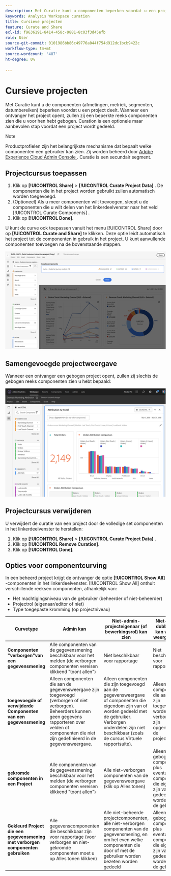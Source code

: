 ```yaml
---
description: Met Curatie kunt u componenten beperken voordat u een project deelt.
keywords: Analysis Workspace curation
title: Cursieve projecten
feature: Curate and Share
exl-id: f9636191-8414-458c-9881-8c03f3d45efb
role: User
source-git-commit: 0101986bb86c49776a044f754d912dc1bcb9422c
workflow-type: tm+mt
source-wordcount: '487'
ht-degree: 0%

---
```


# Cursieve projecten

Met Curatie kunt u de componenten (afmetingen, metriek, segmenten, datumbereiken) beperken voordat u een project deelt. Wanneer een ontvanger het project opent, zullen zij een beperkte reeks componenten zien die u voor hen hebt gebogen. Curation is een optionele maar aanbevolen stap voordat een project wordt gedeeld.

>[!NOTE]
> Productprofielen zijn het belangrijkste mechanisme dat bepaalt welke componenten een gebruiker kan zien. Zij worden beheerd door [ Adobe Experience Cloud Admin Console ](https://experienceleague.adobe.com/docs/core-services/interface/manage-users-and-products/admin-getting-started.html). Curatie is een secundair segment.

## Projectcursus toepassen

1. Klik op **[!UICONTROL Share]** > **[!UICONTROL Curate Project Data]** .
De componenten die in het project worden gebruikt zullen automatisch worden toegevoegd.
1. (Optioneel) Als u meer componenten wilt toevoegen, sleept u de componenten die u wilt delen van het linkerdeelvenster naar het veld [!UICONTROL Curate Components] .
1. Klik op **[!UICONTROL Done]**.

U kunt de curve ook toepassen vanuit het menu [!UICONTROL Share] door op **[!UICONTROL Curate and Share]** te klikken. Deze optie leidt automatisch het project tot de componenten in gebruik in het project. U kunt aanvullende componenten toevoegen na de bovenstaande stappen.

![ het venster van de Componenten van de Kromme die de componenten in gebruik in het project tonen.](assets/curation-field.png)

## Samengevoegde projectweergave

Wanneer een ontvanger een gebogen project opent, zullen zij slechts de gebogen reeks componenten zien u hebt bepaald:

![ Een gedeeld beheerd project dat componenten toont u bepaalde.](assets/curate-project.png)

## Projectcursus verwijderen

U verwijdert de curatie van een project door de volledige set componenten in het linkerdeelvenster te herstellen:

1. Klik op **[!UICONTROL Share]** > **[!UICONTROL Curate Project Data]** .
1. Klik op **[!UICONTROL Remove Curation]**.
1. Klik op **[!UICONTROL Done]**.

## Opties voor componentcurving

In een beheerd project krijgt de ontvanger de optie **[!UICONTROL Show All]** -componenten in het linkerdeelvenster. [!UICONTROL Show All] onthult verschillende reeksen componenten, afhankelijk van:

* Het machtigingsniveau van de gebruiker (beheerder of niet-beheerder)
* Projectrol (eigenaar/editor of niet)
* Type toegepaste kromming (op projectniveau)

| Curvetype | Admin kan | Niet-admin-projecteigenaar (of bewerkingsrol) kan zien | Niet-admin dubbele rol kan worden weergegeven |
| --- | --- | --- | --- |
| **Componenten &quot;verborgen&quot;van een gegevensmening** | Alle componenten van de gegevensmening beschikbaar voor het melden (de verborgen componenten vereisen klikkend &quot;toont allen&quot;) | Niet beschikbaar voor rapportage | Niet beschikbaar voor rapportage |
| **toegevoegde of verwijderde Componenten van een gegevensmening** | Alleen componenten die aan de gegevensweergave zijn toegevoegd (verborgen of niet verborgen). Beheerders kunnen geen gegevens rapporteren over velden of componenten die niet zijn gedefinieerd in de gegevensweergave. | Alleen componenten die zijn toegevoegd aan de gegevensweergave of componenten die eigendom zijn van of worden gedeeld met de gebruiker. Verborgen onderdelen zijn niet beschikbaar (zoals de cursus Virtuele rapportsuite). | Alleen componenten die aan de DV zijn toegevoegd, worden niet verborgen en zijn opgenomen in de projectcuratie. |
| **gekromde componenten in een Project** | Alle componenten van de gegevensmening beschikbaar voor het melden (de verborgen componenten vereisen klikkend &quot;toont allen&quot;) | Alle niet-verborgen componenten van de gegevensweergave (klik op Alles tonen) | Alleen gebogen componenten, plus eventuele componenten die eigendom zijn van of gedeeld worden met de gebruiker |
| **Gekleurd Project die een gegevensmening met verborgen componenten gebruiken** | Alle gegevenscomponenten die beschikbaar zijn voor rapportage (voor verborgen en niet-gekromde componenten moet u op Alles tonen klikken) | Alle niet-beheerde projectcomponenten, alle niet-verborgen componenten van de gegevensmening, en om het even welke componenten die door of met de gebruiker worden bezeten worden gedeeld | Alleen gebogen componenten, plus eventuele componenten die eigendom zijn van of gedeeld worden met de gebruiker |
